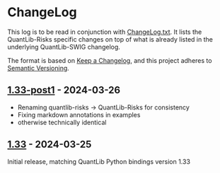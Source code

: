 # ChangeLog

This log is to be read in conjunction with [ChangeLog.txt](./ChangeLog.txt). 
It lists the QuantLib-Risks specific changes on top of what is already listed in 
the underlying QuantLib-SWIG changelog.

The format is based on [Keep a Changelog](https://keepachangelog.com/en/1.0.0/),
and this project adheres to [Semantic Versioning](https://semver.org/spec/v2.0.0.html).

## [1.33-post1] - 2024-03-26

- Renaming quantlib-risks -> QuantLib-Risks for consistency
- Fixing markdown annotations in examples
- otherwise technically identical

## [1.33] - 2024-03-25

Initial release, matching QuantLib Python bindings version 1.33


[1.33-post1]: https://github.com/auto-differentiation/QuantLib-Risks/compare/v1.33...v1.33-post1

[1.33]: https://github.com/auto-differentiation/QuantLib-Risks/releases/tag/v1.33
